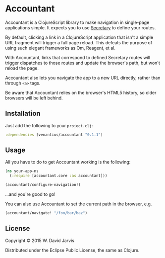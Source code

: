 # Accountant

Accountant is a ClojureScript library to make navigation in single-page
applications simple. It expects you to use [Secretary](https://github.com/gf3/secretary) to define your routes.

By default, clicking a link in a ClojureScript application that isn't a simple
URL fragment will trigger a full page reload. This defeats the purpose of using
such elegant frameworks as Om, Reagent, et al.

With Accountant, links that correspond to defined Secretary routes will trigger
dispatches to those routes and update the browser's path, but won't reload the
page.

Accountant also lets you navigate the app to a new URL directly, rather than through
`<a>` tags.

Be aware that Accountant relies on the browser's HTML5 history, so older
browsers will be left behind.

## Installation

Just add the following to your `project.clj`:

```clojure
:dependencies [venantius/accountant "0.1.1"]
```

## Usage

All you have to do to get Accountant working is the following:

```clojure
(ns your-app-ns
  (:require [accountant.core :as accountant]))

(accountant/configure-navigation!)
```

...and you're good to go!

You can also use Accountant to set the current path in the browser, e.g.

```clojure
(accountant/navigate! "/foo/bar/baz")
```

## License

Copyright © 2015 W. David Jarvis

Distributed under the Eclipse Public License, the same as Clojure.
